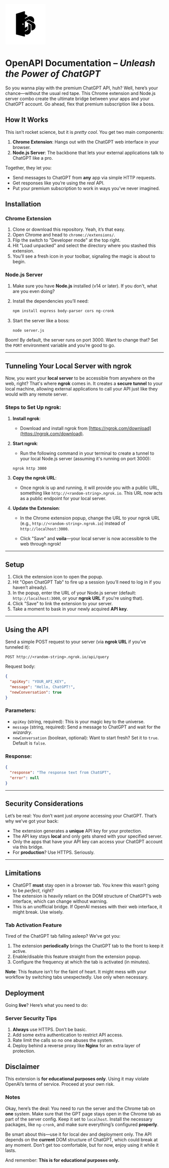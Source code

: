 
![Icon](https://github.com/LakshmanTurlapati/open-api/blob/main/Extend%20API/icons/icon128.png?raw=true)

# **OpenAPI Documentation** – *Unleash the Power of ChatGPT*

So you wanna play with the premium ChatGPT API, huh? Well, here’s your chance—without the usual red tape. This Chrome extension and Node.js server combo create the ultimate bridge between your apps and your ChatGPT account. Go ahead, flex that premium subscription like a boss.

## How It Works

This isn’t rocket science, but it is *pretty cool*. You get two main components:

1. **Chrome Extension**: Hangs out with the ChatGPT web interface in your browser.
2. **Node.js Server**: The backbone that lets your external applications talk to ChatGPT like a pro.

Together, they let you:
- Send messages to ChatGPT from **any** app via simple HTTP requests.
- Get responses like you’re using the *real* API.
- Put your premium subscription to work in ways you’ve never imagined.

## Installation

### Chrome Extension

1. Clone or download this repository. Yeah, it’s that easy.
2. Open Chrome and head to `chrome://extensions/`.
3. Flip the switch to "Developer mode" at the top right.
4. Hit "Load unpacked" and select the directory where you stashed this extension.
5. You’ll see a fresh icon in your toolbar, signaling the magic is about to begin.

### Node.js Server

1. Make sure you have **Node.js** installed (v14 or later). If you don't, what are you even doing?
2. Install the dependencies you’ll need:

    ```bash
    npm install express body-parser cors ng-cronk
    ```

3. Start the server like a boss:

    ```bash
    node server.js
    ```

Boom! By default, the server runs on port 3000. Want to change that? Set the `PORT` environment variable and you’re good to go.

---

## **Tunneling Your Local Server with ngrok**

Now, you want your **local server** to be accessible from anywhere on the web, right? That's where **ngrok** comes in. It creates a **secure tunnel** to your local machine, allowing external applications to call your API just like they would with any remote server.

### Steps to Set Up ngrok:

1. **Install ngrok**:
   - Download and install ngrok from [https://ngrok.com/download](https://ngrok.com/download).
   
2. **Start ngrok**:
   - Run the following command in your terminal to create a tunnel to your local Node.js server (assuming it's running on port 3000):

    ```bash
    ngrok http 3000
    ```

3. **Copy the ngrok URL**:
   - Once ngrok is up and running, it will provide you with a public URL, something like `http://<random-string>.ngrok.io`. This URL now acts as a public endpoint for your local server.

4. **Update the Extension**:
   - In the Chrome extension popup, change the URL to your ngrok URL (e.g., `http://<random-string>.ngrok.io`) instead of `http://localhost:3000`.

   - Click "Save" and **voila**—your local server is now accessible to the web through ngrok!

---

## Setup

1. Click the extension icon to open the popup.
2. Hit "Open ChatGPT Tab" to fire up a session (you’ll need to log in if you haven’t already).
3. In the popup, enter the URL of your Node.js server (default: `http://localhost:3000`, or your **ngrok URL** if you're using that).
4. Click "Save" to link the extension to your server.
5. Take a moment to bask in your newly acquired **API key**.

---

## Using the API

Send a simple POST request to your server (via **ngrok URL** if you’ve tunneled it):

```
POST http://<random-string>.ngrok.io/api/query
```

Request body:

```json
{
  "apiKey": "YOUR_API_KEY",
  "message": "Hello, ChatGPT!",
  "newConversation": true
}
```

### Parameters:
- `apiKey` (string, required): This is your magic key to the universe.
- `message` (string, required): Send a message to ChatGPT and wait for the *wizardry*.
- `newConversation` (boolean, optional): Want to start fresh? Set it to `true`. Default is `false`.

### Response:

```json
{
  "response": "The response text from ChatGPT",
  "error": null
}
```

---

## Security Considerations

Let’s be real: You don’t want just *anyone* accessing your ChatGPT. That’s why we’ve got your back:

- The extension generates a **unique** API key for your protection.
- The API key stays **local** and only gets shared with your specified server.
- Only the apps that have your API key can access your ChatGPT account via this bridge.
- For **production**? Use HTTPS. Seriously.

---

## Limitations

- ChatGPT **must** stay open in a browser tab. You knew this wasn’t going to be *perfect*, right?
- The extension is heavily reliant on the DOM structure of ChatGPT’s web interface, which can change without warning.
- This is an unofficial bridge. If OpenAI messes with their web interface, it might break. Use wisely.

### Tab Activation Feature

Tired of the ChatGPT tab falling asleep? We've got you:

1. The extension **periodically** brings the ChatGPT tab to the front to keep it active.
2. Enable/disable this feature straight from the extension popup.
3. Configure the frequency at which the tab is activated (in minutes).

**Note**: This feature isn’t for the faint of heart. It might mess with your workflow by switching tabs unexpectedly. Use only when necessary.

## Deployment

Going **live**? Here’s what you need to do:

### Server Security Tips

1. **Always** use HTTPS. Don’t be basic.
2. Add some extra authentication to restrict API access.
3. Rate limit the calls so no one abuses the system.
4. Deploy behind a reverse proxy like **Nginx** for an extra layer of protection.

## Disclaimer

This extension is **for educational purposes only**. Using it may violate OpenAI’s terms of service. Proceed at your own risk.



### Notes

Okay, here’s the deal: You need to run the server and the Chrome tab on **one** system. Make sure that the GPT page stays open in the Chrome tab as part of the server config. Keep it set to `localhost`. Install the necessary packages, like `ng-cronk`, and make sure everything’s configured **properly**. 

Be smart about this—use it for local dev and deployment only. The API depends on the **current** DOM structure of ChatGPT, which could break at any moment. Don’t get too comfortable, but for now, enjoy using it while it lasts.

And remember: **This is for educational purposes only.**

